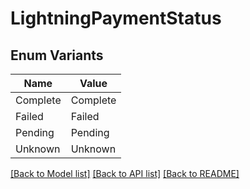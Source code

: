 # LightningPaymentStatus

## Enum Variants

| Name | Value |
|---- | -----|
| Complete | Complete |
| Failed | Failed |
| Pending | Pending |
| Unknown | Unknown |


[[Back to Model list]](../README.md#documentation-for-models) [[Back to API list]](../README.md#documentation-for-api-endpoints) [[Back to README]](../README.md)


